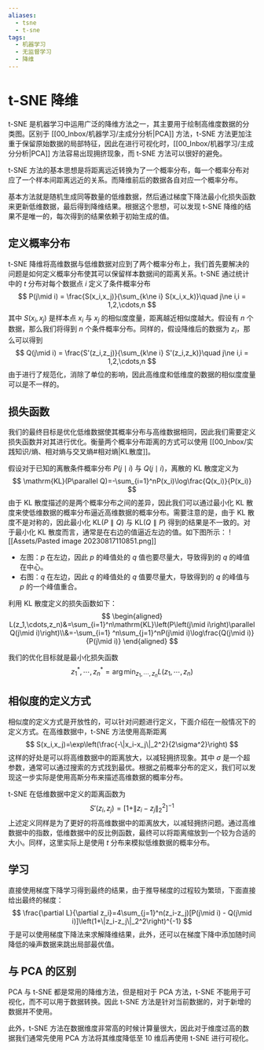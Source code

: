 ```yaml
---
aliases:
  - tsne
  - t-sne
tags:
  - 机器学习
  - 无监督学习
  - 降维
---
```


# t-SNE 降维

t-SNE 是机器学习中运用广泛的降维方法之一，其主要用于绘制高维度数据的分类图。区别于 [[00_Inbox/机器学习/主成分分析|PCA]] 方法，t-SNE 方法更加注重于保留原始数据的局部特征，因此在进行可视化时，[[00_Inbox/机器学习/主成分分析|PCA]] 方法容易出现拥挤现象，而 t-SNE 方法可以很好的避免。

t-SNE 方法的基本思想是将距离远近转换为了一个概率分布，每一个概率分布对应了一个样本间距离远近的关系。而降维前后的数据各自对应一个概率分布。

基本方法就是随机生成同等数量的低维数据，然后通过梯度下降法最小化损失函数来更新低维数据，最后得到降维结果。根据这个思想，可以发现 t-SNE 降维的结果不是唯一的，每次得到的结果依赖于初始生成的值。

## 定义概率分布

t-SNE 降维将高维数据与低维数据对应到了两个概率分布上，我们首先要解决的问题是如何定义概率分布使其可以保留样本数据间的距离关系。t-SNE 通过统计中的 $t$ 分布对每个数据点 $i$ 定义了条件概率分布
$$
P(j\mid i) = \frac{S(x_i,x_j)}{\sum_{k\ne i} S(x_i,x_k)}\quad j\ne i,i = 1,2,\cdots,n
$$
其中 $S(x_i,x_j)$ 是样本点 $x_i$ 与 $x_j$ 的相似度度量，距离越近相似度越大。假设有 $n$ 个数据，那么我们将得到 $n$ 个条件概率分布。同样的，假设降维后的数据为 $z_i$，那么可以得到
$$
Q(j\mid i) = \frac{S'(z_i,z_j)}{\sum_{k\ne i} S'(z_i,z_k)}\quad j\ne i,i = 1,2,\cdots,n
$$
由于进行了规范化，消除了单位的影响，因此高维度和低维度的数据的相似度度量可以是不一样的。

## 损失函数

我们的最终目标是优化低维数据使其概率分布与高维数据相同，因此我们需要定义损失函数并对其进行优化。衡量两个概率分布距离的方式可以使用 [[00_Inbox/实践知识/熵、相对熵与交叉熵#相对熵|KL散度]]。

假设对于已知的离散条件概率分布 $P(j\mid i)$ 与 $Q(j\mid i)$，离散的 KL 散度定义为
$$
\mathrm{KL}(P\parallel Q)=-\sum_{i=1}^nP(x_i)\log\frac{Q(x_i)}{P(x_i)}
$$
由于 KL 散度描述的是两个概率分布之间的差异，因此我们可以通过最小化 KL 散度来使低维数据的概率分布逼近高维数据的概率分布。需要注意的是，由于 KL 散度不是对称的，因此最小化 $\mathrm{KL}(P\parallel Q)$ 与 $\mathrm{KL}(Q\parallel P)$ 得到的结果是不一致的。对于最小化 KL 散度而言，通常是在右边的值逼近左边的值。如下图所示：
![[Assets/Pasted image 20230817110851.png]]
- 左图：$p$ 在左边，因此 $p$ 的峰值处的 $q$ 值也要尽量大，导致得到的 $q$ 的峰值在中心。
- 右图：$q$ 在左边，因此 $q$ 的峰值处的 $q$ 值要尽量大，导致得到的 $q$ 的峰值与 $p$ 的一个峰值重合。

利用 KL 散度定义的损失函数如下：
$$
\begin{aligned}
L(z_1,\cdots,z_n)&=\sum_{i=1}^n\mathrm{KL}\left(P\left(j\mid i\right)\parallel Q(j\mid i)\right)\\&=-\sum_{i=1}
^n\sum_{j=1}^nP(j\mid i)\log\frac{Q(j\mid i)}{P(j\mid i)}
\end{aligned}
$$

我们的优化目标就是最小化损失函数
$$
z_1^*,\cdots,z_n^*=\arg\min_{z_1,\cdots,z_n}L(z_1,\cdots,z_n)
$$

## 相似度的定义方式

相似度的定义方式是开放性的，可以针对问题进行定义，下面介绍在一般情况下的定义方式。在高维数据中，t-SNE 方法使用高斯距离
$$
S(x_i,x_j)=\exp\left(\frac{-\|x_i-x_j\|_2^2}{2\sigma^2}\right)
$$
这样的好处是可以将高维数据中的距离放大，以减轻拥挤现象。其中 $\sigma$ 是一个超参数，通常可以通过搜索的方式找到最优。根据之前概率分布的定义，我们可以发现这一步实际是使用高斯分布来描述高维数据的概率分布。

t-SNE 在低维数据中定义的距离函数为
$$
S'(z_i,z_j)=\left[1 + \|z_i-z_j\|_2^2\right]^{-1}
$$
上述定义同样是为了更好的将高维数据中的距离放大，以减轻拥挤问题。通过高维数据中的指数，低维数据中的反比例函数，最终可以将距离缩放到一个较为合适的大小。同样，这里实际上是使用 $t$ 分布来模拟低维数据的概率分布。

## 学习

直接使用梯度下降学习得到最终的结果，由于推导梯度的过程较为繁琐，下面直接给出最终的梯度：
$$
\frac{\partial L}{\partial z_i}=4\sum_{j=1}^n(z_i-z_j)[P(j\mid i) - Q(j\mid i)]\left(1+\|z_i-z_j\|_2^2\right)^{-1}
$$
于是可以使用梯度下降法来求解降维结果，此外，还可以在梯度下降中添加随时间降低的噪声数据来跳出局部最优值。

## 与 PCA 的区别

PCA 与 t-SNE 都是常用的降维方法，但是相对于 PCA 方法，t-SNE 不能用于可视化，而不可以用于数据转换。因此 t-SNE 方法是针对当前数据的，对于新增的数据并不使用。

此外，t-SNE 方法在数据维度非常高的时候计算量很大，因此对于维度过高的数据我们通常先使用 PCA 方法将其维度降低至 10 维后再使用 t-SNE 进行可视化。
